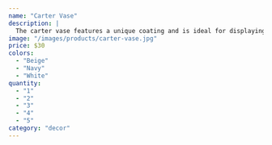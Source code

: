 ```yaml
---
name: "Carter Vase"
description: |
  The carter vase features a unique coating and is ideal for displaying faux stems. It makes a stylish statement.
image: "/images/products/carter-vase.jpg"
price: $30
colors:
  - "Beige"
  - "Navy"
  - "White"
quantity:
  - "1"
  - "2"
  - "3"
  - "4"
  - "5"
category: "decor"
---
```

